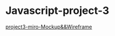 # Javascript-project-3
[project3-miro-Mockup&&Wireframe](https://miro.com/welcomeonboard/cTRYWUNIZDRlVGRRcEwxOFlUblFuYlRsNzVKNzVLVngzVmhwMlFZa0pPb1FTd0RwdHM5cHJCYzZ5S0lhcWV4bHwzMDc0NDU3MzYzMDY0NTI3Mjg5fDI=?share_link_id=659788201428)
